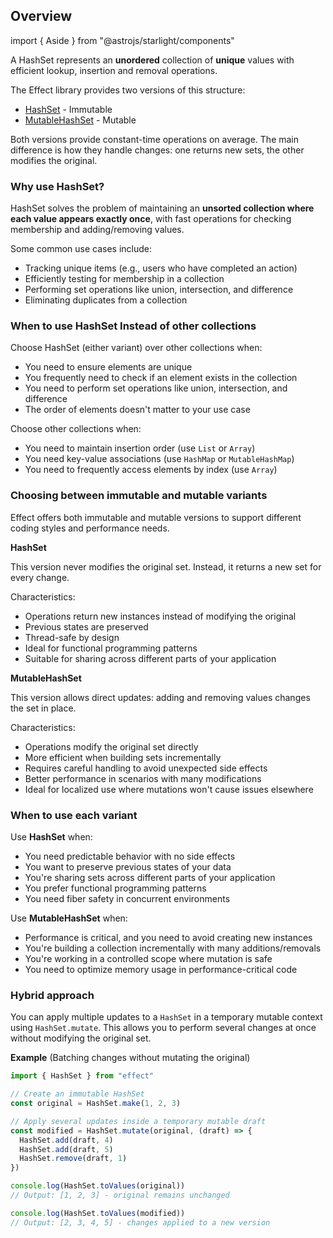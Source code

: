 ## Overview

import { Aside } from "@astrojs/starlight/components"

A HashSet represents an **unordered** collection of **unique** values with efficient lookup, insertion and removal operations.

The Effect library provides two versions of this structure:

- [HashSet](/docs/data-types/hash-set/#hashset) - Immutable
- [MutableHashSet](/docs/data-types/hash-set/#mutablehashset) - Mutable

Both versions provide constant-time operations on average. The main difference is how they handle changes: one returns new sets, the other modifies the original.

### Why use HashSet?

HashSet solves the problem of maintaining an **unsorted collection where each value appears exactly once**, with fast operations for checking membership and adding/removing values.

Some common use cases include:

- Tracking unique items (e.g., users who have completed an action)
- Efficiently testing for membership in a collection
- Performing set operations like union, intersection, and difference
- Eliminating duplicates from a collection

### When to use HashSet Instead of other collections

Choose HashSet (either variant) over other collections when:

- You need to ensure elements are unique
- You frequently need to check if an element exists in the collection
- You need to perform set operations like union, intersection, and difference
- The order of elements doesn't matter to your use case

Choose other collections when:

- You need to maintain insertion order (use `List` or `Array`)
- You need key-value associations (use `HashMap` or `MutableHashMap`)
- You need to frequently access elements by index (use `Array`)

### Choosing between immutable and mutable variants

Effect offers both immutable and mutable versions to support different coding styles and performance needs.

**HashSet**

This version never modifies the original set. Instead, it returns a new set for every change.

Characteristics:

- Operations return new instances instead of modifying the original
- Previous states are preserved
- Thread-safe by design
- Ideal for functional programming patterns
- Suitable for sharing across different parts of your application

**MutableHashSet**

This version allows direct updates: adding and removing values changes the set in place.

Characteristics:

- Operations modify the original set directly
- More efficient when building sets incrementally
- Requires careful handling to avoid unexpected side effects
- Better performance in scenarios with many modifications
- Ideal for localized use where mutations won't cause issues elsewhere

### When to use each variant

Use **HashSet** when:

- You need predictable behavior with no side effects
- You want to preserve previous states of your data
- You're sharing sets across different parts of your application
- You prefer functional programming patterns
- You need fiber safety in concurrent environments

Use **MutableHashSet** when:

- Performance is critical, and you need to avoid creating new instances
- You're building a collection incrementally with many additions/removals
- You're working in a controlled scope where mutation is safe
- You need to optimize memory usage in performance-critical code

### Hybrid approach

You can apply multiple updates to a `HashSet` in a temporary mutable context using `HashSet.mutate`. This allows you to perform several changes at once without modifying the original set.

**Example** (Batching changes without mutating the original)

```ts twoslash
import { HashSet } from "effect"

// Create an immutable HashSet
const original = HashSet.make(1, 2, 3)

// Apply several updates inside a temporary mutable draft
const modified = HashSet.mutate(original, (draft) => {
  HashSet.add(draft, 4)
  HashSet.add(draft, 5)
  HashSet.remove(draft, 1)
})

console.log(HashSet.toValues(original))
// Output: [1, 2, 3] - original remains unchanged

console.log(HashSet.toValues(modified))
// Output: [2, 3, 4, 5] - changes applied to a new version
```

